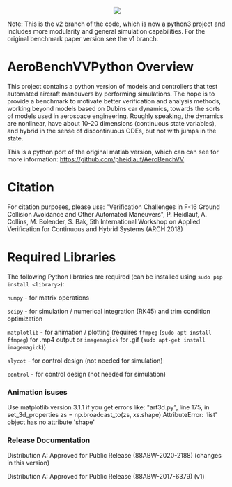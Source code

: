 ﻿<p align="center"> <img src="anim3d.gif"/> </p>

Note: This is the v2 branch of the code, which is now a python3 project and includes more modularity and general simulation capabilities. For the original benchmark paper version see the v1 branch.

# AeroBenchVVPython Overview
This project contains a python version of models and controllers that test automated aircraft maneuvers by performing simulations. The hope is to provide a benchmark to motivate better verification and analysis methods, working beyond models based on Dubins car dynamics, towards the sorts of models used in aerospace engineering. Roughly speaking, the dynamics are nonlinear, have about 10-20 dimensions (continuous state variables), and hybrid in the sense of discontinuous ODEs, but not with jumps in the state. 

This is a python port of the original matlab version, which can can see for
more information: https://github.com/pheidlauf/AeroBenchVV

# Citation

For citation purposes, please use: "Verification Challenges in F-16 Ground Collision Avoidance and Other Automated Maneuvers", P. Heidlauf, A. Collins, M. Bolender, S. Bak, 5th International Workshop on Applied Verification for Continuous and Hybrid Systems (ARCH 2018)

# Required Libraries 

The following Python libraries are required (can be installed using `sudo pip install <library>`):

`numpy` - for matrix operations

`scipy` - for simulation / numerical integration (RK45) and trim condition optimization 

`matplotlib` - for animation / plotting (requires `ffmpeg` (`sudo apt install ffmpeg`) for .mp4 output or `imagemagick` for .gif (`sudo apt-get install imagemagick`))

`slycot` - for control design (not needed for simulation)

`control` - for control design (not needed for simulation)

### Animation isuses
Use matplotlib version 3.1.1 if you get errors like: 
"art3d.py", line 175, in set_3d_properties
    zs = np.broadcast_to(zs, xs.shape)
AttributeError: 'list' object has no attribute 'shape'

### Release Documentation
Distribution A: Approved for Public Release (88ABW-2020-2188) (changes in this version)
    
Distribution A: Approved for Public Release (88ABW-2017-6379) (v1)
